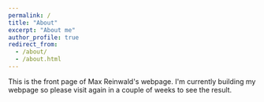 ```yaml
---
permalink: /
title: "About"
excerpt: "About me"
author_profile: true
redirect_from: 
  - /about/
  - /about.html
---
```



This is the front page of Max Reinwald's webpage. I'm currently building my webpage so please visit again in a couple of weeks to see the result. 
